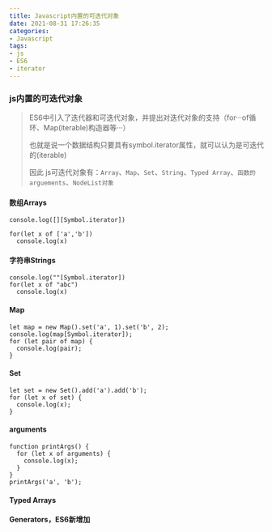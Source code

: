 ```yaml
---
title: Javascript内置的可迭代对象
date: 2021-08-31 17:26:35
categories: 
- Javascript
tags:
- js
- ES6
- iterator
---
```


### js内置的可迭代对象

> ES6中引入了迭代器和可迭代对象，并提出对迭代对象的支持（for···of循环、Map(iterable)构造器等···）
>
> 也就是说一个数据结构只要具有symbol.iterator属性，就可以认为是可迭代的(iterable)
>
> 因此 js可迭代对象有：`Array`、`Map`、`Set`、`String`、`Typed Array`、`函数的arguements`、`NodeList对象`

#### 数组Arrays

```
console.log([][Symbol.iterator])
 
for(let x of ['a','b'])
  console.log(x)
```

#### 字符串Strings 

```
console.log(""[Symbol.iterator])
for(let x of "abc")
  console.log(x)
```

####  Map

```
let map = new Map().set('a', 1).set('b', 2);
console.log(map[Symbol.iterator]);
for (let pair of map) {
  console.log(pair);
}
```

####  Set

```
let set = new Set().add('a').add('b');
for (let x of set) {
  console.log(x);
}
```

####   arguments

```
function printArgs() {
  for (let x of arguments) {
    console.log(x);
  }
}
printArgs('a', 'b');
```

####  Typed Arrays

####  Generators，ES6新增加